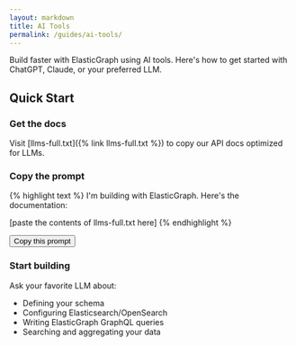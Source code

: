 ```yaml
---
layout: markdown
title: AI Tools
permalink: /guides/ai-tools/
---
```


Build faster with ElasticGraph using AI tools. Here's how to get started with ChatGPT, Claude, or your preferred LLM.

## Quick Start

### Get the docs

Visit [llms-full.txt]({% link llms-full.txt %}) to copy our API docs optimized for LLMs.

### Copy the prompt

{% highlight text %}
I'm building with ElasticGraph. Here's the documentation:

[paste the contents of llms-full.txt here]
{% endhighlight %}

<button id="copy-button" class="btn-primary">Copy this prompt</button>


### Start building

Ask your favorite LLM about:

- Defining your schema
- Configuring Elasticsearch/OpenSearch
- Writing ElasticGraph GraphQL queries
- Searching and aggregating your data

<script>
document.addEventListener('DOMContentLoaded', function() {
  const copyButton = document.getElementById('copy-button');
  const prefix = "I'm building with ElasticGraph. Here's the documentation:\n\n";
  const docs = {{ site.data.llms_full_content.content | jsonify }};
  const fullTemplate = prefix + docs;

  copyButton.addEventListener('click', async () => {
    try {
      await navigator.clipboard.writeText(fullTemplate);
      const originalText = copyButton.textContent;
      copyButton.textContent = 'Copied!';
      copyButton.classList.remove('btn-primary');
      copyButton.classList.add('btn-success');
      setTimeout(() => {
        copyButton.textContent = originalText;
        copyButton.classList.remove('btn-success');
        copyButton.classList.add('btn-primary');
      }, 2000);
    } catch (err) {
      console.error('Failed to copy:', err);
      copyButton.textContent = 'Failed to copy';
    }
  });
});
</script>
